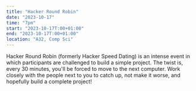 ```yaml
---
title: "Hacker Round Robin"
date: "2023-10-17"
time: "7pm"
start: "2023-10-17T:00+01:00"
end: "2023-10-17T:00+01:00"
location: "A32, Comp Sci"
---
```


Hacker Round Robin (formerly Hacker Speed Dating) is an intense event in which participants are challenged to build a simple project.
The twist is, every 30 minutes, you'll be forced to move to the next computer. Work closely with the people next to you to catch up, not make it worse, and hopefully build a complete project!


